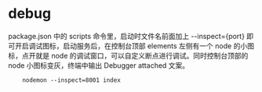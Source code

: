 # debug

package.json 中的 scripts 命令里，启动时文件名前面加上 --inspect={port} 即可开启调试图标，启动服务后，在控制台顶部 elements 左侧有一个 node 的小图标，点开就是 node 的调试窗口，可以自定义断点进行调试。同时控制台顶部的 node 小图标变灰，终端中输出 Debugger attached 文案。

```shell
    nodemon --inspect=8001 index
```
